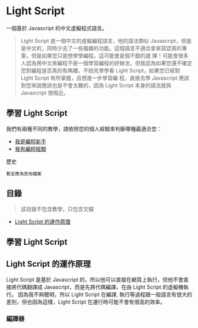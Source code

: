 # Light Script
一個基於 Javascript 的中文虛擬程式語言。

> Light Script 是一個中文的虛擬編程語言，他的語法類似 Javascript，但是是中文的，同時少去了一些複雜的功能。這個語言不適合拿來寫認真的專案，但是如果您只是想學學編程，這可能會是個不錯的選 擇！可能會很多人認為用中文來編程不是一個學習編程的好辦法，但我認為如果您還不確定您對編程是否真的有興趣，不妨先學學看 Light Script，如果您已經對 Light Script 有所掌握，且想進一步學習編 程，直接去學 Javascript 應該對您來說應該也是不會太難的，因為 Light Script 本身的語法就與 Javascript 很相近。

## 學習 Light Script

我們有兩種不同的教學，請依照您的個人經驗來判斷哪種最適合您：
* [我是編程新手]()
* [我有編程經驗]()

歷史  

`暫定應為其他檔案`

## 目錄
> 該目錄不包含教學，只包含文檔
* [Light Script 的運作原理](#LightScript的運作原理)

## 學習 Light Script

## Light Script 的運作原理
Light Script 是基於 Javascript 的，所以他可以直接在網頁上執行，但他不會直接將代碼翻譯成 Javascript，而是先將代碼編譯，在由 Light Script 的虛擬機執行。
因為我不夠聰明，所以 Light Script 在編譯, 執行等過程跟一般語言有很大的差別，但也因為這樣，Light Script 在運行時可能不會有很高的效率。

### 編譯器
